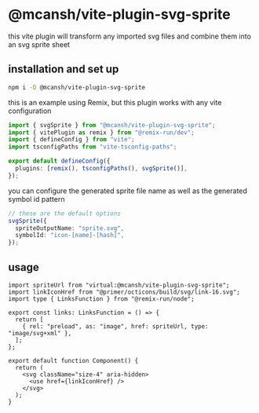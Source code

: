 # @mcansh/vite-plugin-svg-sprite

this vite plugin will transform any imported svg files and combine them into an svg sprite sheet

## installation and set up

```sh
npm i -D @mcansh/vite-plugin-svg-sprite
```

this is an example using Remix, but this plugin works with any vite configuration

```ts
import { svgSprite } from "@mcansh/vite-plugin-svg-sprite";
import { vitePlugin as remix } from "@remix-run/dev";
import { defineConfig } from "vite";
import tsconfigPaths from "vite-tsconfig-paths";

export default defineConfig({
  plugins: [remix(), tsconfigPaths(), svgSprite()],
});
```

you can configure the generated sprite file name as well as the generated symbol id pattern

```ts
// these are the default options
svgSprite({
  spriteOutputName: "sprite.svg",
  symbolId: "icon-[name]-[hash]",
});
```

## usage

```tsx
import spriteUrl from "virtual:@mcansh/vite-plugin-svg-sprite";
import linkIconHref from "@primer/octicons/build/svg/link-16.svg";
import type { LinksFunction } from "@remix-run/node";

export const links: LinksFunction = () => {
  return [
    { rel: "preload", as: "image", href: spriteUrl, type: "image/svg+xml" },
  ];
};

export default function Component() {
  return (
    <svg className="size-4" aria-hidden>
      <use href={linkIconHref} />
    </svg>
  );
}
```

